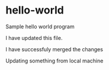 # hello-world
Sample hello world program

I have updated this file.

I have successfuly merged the changes

Updating something from local machine

